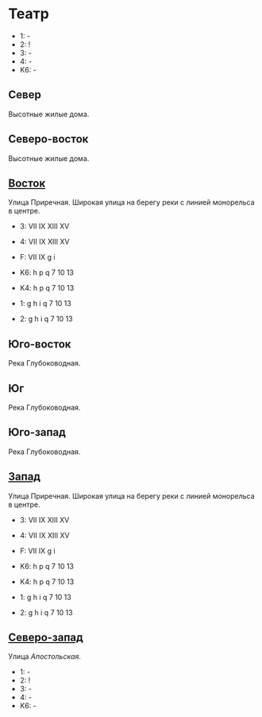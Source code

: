 # Театр

* 1:    -
* 2:    !
* 3:    -
* 4:    -
* K6:   -

## Север

Высотные жилые дома.

## Северо-восток

Высотные жилые дома.

## [Восток](./10530125.md)

Улица Приречная.
Широкая улица на берегу реки с линией монорельса в центре.

* 3:    VII IX  XIII    XV
* 4:    VII IX  XIII    XV
* F:    VII IX
        g   i

* K6:   h   p   q
        7   10  13
* K4:   h   p   q
        7   10  13
* 1:    g   h   i   q
        7   10  13
* 2:    g   h   i   q
        7   10  13

## Юго-восток

Река Глубоководная.

## Юг

Река Глубоководная.

## Юго-запад

Река Глубоководная.

## [Запад](./10510125.md)

Улица Приречная.
Широкая улица на берегу реки с линией монорельса в центре.

* 3:    VII IX  XIII    XV
* 4:    VII IX  XIII    XV
* F:    VII IX
        g   i

* K6:   h   p   q
        7   10  13
* K4:   h   p   q
        7   10  13
* 1:    g   h   i   q
        7   10  13
* 2:    g   h   i   q
        7   10  13

## [Северо-запад](./510100.md)

Улица *Апостольская*.

* 1:    -
* 2:    !
* 3:    -
* 4:    -
* K6:   -
